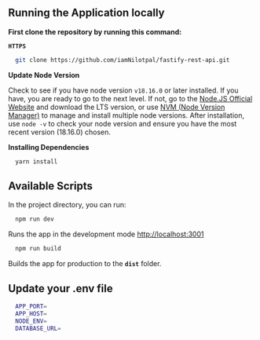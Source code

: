 ## Running the Application locally

**First clone the repository by running this command:**

**`HTTPS`**

```bash
  git clone https://github.com/iamNilotpal/fastify-rest-api.git
```

**Update Node Version**

Check to see if you have node version `v18.16.0` or later installed. If you
have, you are ready to go to the next level. If not, go to the
[Node.JS Official Website](https://nodejs.org/en) and download the LTS version,
or use [NVM (Node Version Manager)](https://github.com/nvm-sh/nvm) to manage and
install multiple node versions. After installation, use `node -v` to check your
node version and ensure you have the most recent version (18.16.0) chosen.

**Installing Dependencies**

```bash
  yarn install
```

## Available Scripts

In the project directory, you can run:

```bash
  npm run dev
```

Runs the app in the development mode
[http://localhost:3001](http://localhost:3001)

```bash
  npm run build
```

Builds the app for production to the **`dist`** folder.

## Update your .env file

```bash
  APP_PORT=
  APP_HOST=
  NODE_ENV=
  DATABASE_URL=
```

